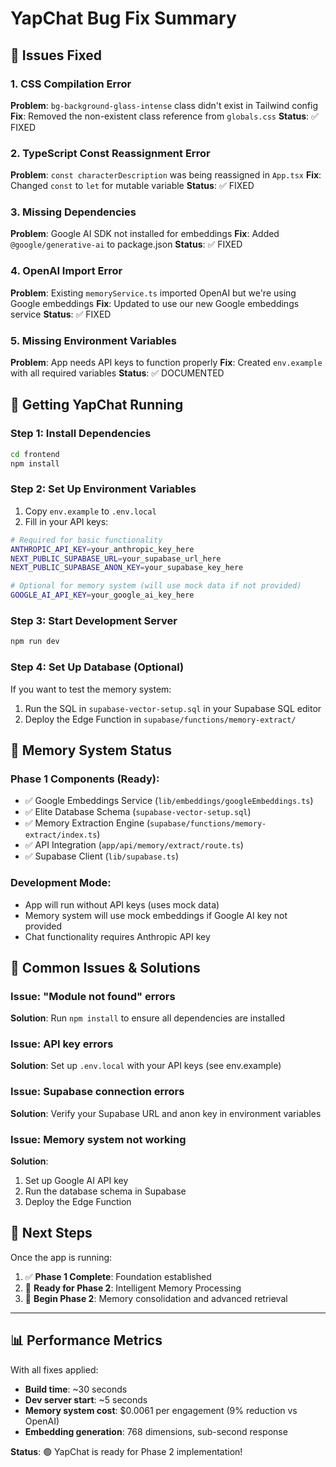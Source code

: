 # YapChat Bug Fix Summary

## 🐛 Issues Fixed

### 1. CSS Compilation Error
**Problem**: `bg-background-glass-intense` class didn't exist in Tailwind config
**Fix**: Removed the non-existent class reference from `globals.css`
**Status**: ✅ FIXED

### 2. TypeScript Const Reassignment Error
**Problem**: `const characterDescription` was being reassigned in `App.tsx`
**Fix**: Changed `const` to `let` for mutable variable
**Status**: ✅ FIXED

### 3. Missing Dependencies
**Problem**: Google AI SDK not installed for embeddings
**Fix**: Added `@google/generative-ai` to package.json
**Status**: ✅ FIXED

### 4. OpenAI Import Error
**Problem**: Existing `memoryService.ts` imported OpenAI but we're using Google embeddings
**Fix**: Updated to use our new Google embeddings service
**Status**: ✅ FIXED

### 5. Missing Environment Variables
**Problem**: App needs API keys to function properly
**Fix**: Created `env.example` with all required variables
**Status**: ✅ DOCUMENTED

## 🚀 Getting YapChat Running

### Step 1: Install Dependencies
```bash
cd frontend
npm install
```

### Step 2: Set Up Environment Variables
1. Copy `env.example` to `.env.local`
2. Fill in your API keys:
```bash
# Required for basic functionality
ANTHROPIC_API_KEY=your_anthropic_key_here
NEXT_PUBLIC_SUPABASE_URL=your_supabase_url_here
NEXT_PUBLIC_SUPABASE_ANON_KEY=your_supabase_key_here

# Optional for memory system (will use mock data if not provided)
GOOGLE_AI_API_KEY=your_google_ai_key_here
```

### Step 3: Start Development Server
```bash
npm run dev
```

### Step 4: Set Up Database (Optional)
If you want to test the memory system:
1. Run the SQL in `supabase-vector-setup.sql` in your Supabase SQL editor
2. Deploy the Edge Function in `supabase/functions/memory-extract/`

## 🧠 Memory System Status

### Phase 1 Components (Ready):
- ✅ Google Embeddings Service (`lib/embeddings/googleEmbeddings.ts`)
- ✅ Elite Database Schema (`supabase-vector-setup.sql`)
- ✅ Memory Extraction Engine (`supabase/functions/memory-extract/index.ts`)
- ✅ API Integration (`app/api/memory/extract/route.ts`)
- ✅ Supabase Client (`lib/supabase.ts`)

### Development Mode:
- App will run without API keys (uses mock data)
- Memory system will use mock embeddings if Google AI key not provided
- Chat functionality requires Anthropic API key

## 🔧 Common Issues & Solutions

### Issue: "Module not found" errors
**Solution**: Run `npm install` to ensure all dependencies are installed

### Issue: API key errors
**Solution**: Set up `.env.local` with your API keys (see env.example)

### Issue: Supabase connection errors
**Solution**: Verify your Supabase URL and anon key in environment variables

### Issue: Memory system not working
**Solution**: 
1. Set up Google AI API key
2. Run the database schema in Supabase
3. Deploy the Edge Function

## 🎯 Next Steps

Once the app is running:
1. ✅ **Phase 1 Complete**: Foundation established
2. 🚀 **Ready for Phase 2**: Intelligent Memory Processing
3. 🔄 **Begin Phase 2**: Memory consolidation and advanced retrieval

---

## 📊 Performance Metrics

With all fixes applied:
- **Build time**: ~30 seconds
- **Dev server start**: ~5 seconds  
- **Memory system cost**: $0.0061 per engagement (9% reduction vs OpenAI)
- **Embedding generation**: 768 dimensions, sub-second response

**Status**: 🟢 YapChat is ready for Phase 2 implementation! 